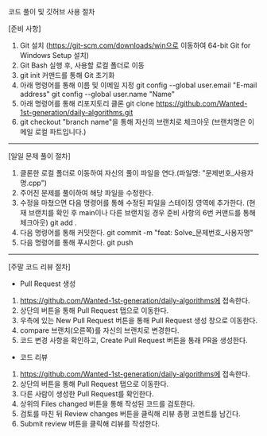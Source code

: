 코드 풀이 및 깃허브 사용 절차

[준비 사항]
1. Git 설치 (https://git-scm.com/downloads/win으로 이동하여 64-bit Git for Windows Setup 설치)
2. Git Bash 실행 후, 사용할 로컬 폴더로 이동
3. git init 커맨드를 통해 Git 초기화
4. 아래 명령어를 통해 이름 및 이메일 지정 
  git config --global user.email "E-mail address"
  git config --global user.name "Name"
5. 아래 명령어를 통해 리포지토리 클론
   git clone https://github.com/Wanted-1st-generation/daily-algorithms.git
6. git checkout "branch name"을 통해 자신의 브랜치로 체크아웃 (브랜치명은 이메일 로컬 파트입니다.)

----------------------------------------------------------------------------------------------
[일일 문제 풀이 절차]

1. 클론한 로컬 폴더로 이동하여 자신의 풀이 파일을 연다.(파일명: "문제번호_사용자명.cpp")
2. 주어진 문제를 풀이하여 해당 파일을 수정한다.
3. 수정을 마쳤으면 다음 명령어를 통해 수정된 파일을 스테이징 영역에 추가한다.
   (현재 브랜치를 확인 후 main이나 다른 브랜치일 경우 준비 사항의 6번 커맨드를 통해 체크아웃)
   git add .
4. 다음 명령어를 통해 커밋한다.
   git commit -m "feat: Solve_문제번호_사용자명"
5. 다음 명령어를 통해 푸시한다.
   git push

----------------------------------------------------------------------------------------------
[주말 코드 리뷰 절차]
- Pull Request 생성
1. https://github.com/Wanted-1st-generation/daily-algorithms에 접속한다.
2. 상단의 버튼을 통해 Pull Request 탭으로 이동한다.
3. 우측에 있는 New Pull Request 버튼을 통해 Pull Request 생성 창으로 이동한다.
4. compare 브랜치(오른쪽)를 자신의 브랜치로 변경한다.
5. 코드 변경 사항을 확인하고, Create Pull Request 버튼을 통래 PR을 생성한다.
   
- 코드 리뷰
1. https://github.com/Wanted-1st-generation/daily-algorithms에 접속한다.
2. 상단의 버튼을 통해 Pull Request 탭으로 이동한다.
3. 다른 사람이 생성한 Pull Request를 확인한다.
4. 상위의 Files changed 버튼을 통해 작성된 코드를 검토한다.
5. 검토를 마친 뒤 Review changes 버튼을 클릭해 리뷰 총평 코멘트를 남긴다.
6. Submit review 버튼을 클릭해 리뷰를 작성한다.
